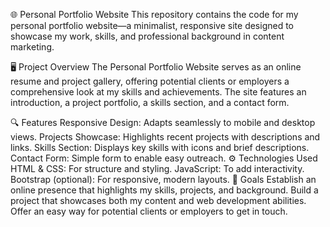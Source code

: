 🌐 Personal Portfolio Website
This repository contains the code for my personal portfolio website—a minimalist, responsive site designed to showcase my work, skills, and professional background in content marketing.

🖥️ Project Overview
The Personal Portfolio Website serves as an online resume and project gallery, offering potential clients or employers a comprehensive look at my skills and achievements. The site features an introduction, a project portfolio, a skills section, and a contact form.

🔍 Features
Responsive Design: Adapts seamlessly to mobile and desktop views.
Projects Showcase: Highlights recent projects with descriptions and links.
Skills Section: Displays key skills with icons and brief descriptions.
Contact Form: Simple form to enable easy outreach.
⚙️ Technologies Used
HTML & CSS: For structure and styling.
JavaScript: To add interactivity.
Bootstrap (optional): For responsive, modern layouts.
📌 Goals
Establish an online presence that highlights my skills, projects, and background.
Build a project that showcases both my content and web development abilities.
Offer an easy way for potential clients or employers to get in touch.
